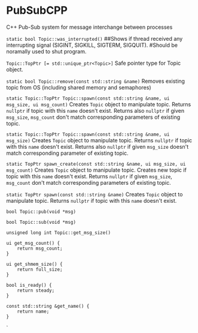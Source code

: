 # PubSubCPP
C++ Pub-Sub system for message interchange between processes


`static bool Topic::was_interrupted()`
##Shows if thread received any interrupting signal (SIGINT, SIGKILL, SIGTERM, SIGQUIT).
#Should be noramally used to shut program.

`Topic::TopPtr [= std::unique_ptr<Topic>]`
Safe pointer type for Topic object.

`static bool Topic::remove(const std::string &name)`
Removes existing topic from OS (including shared memory and semaphores)

`static Topic::TopPtr Topic::spawn(const std::string &name, ui msg_size, ui msg_count)`
    Creates `Topic` object to manipulate topic.
Returns `nullptr` if topic with this `name` doesn't exist.
Returns also `nullptr` if given `msg_size`, `msg_count` don't match corresponding parameters of existing topic.

`static Topic::TopPtr Topic::spawn(const std::string &name, ui msg_size)`
Creates `Topic` object to manipulate topic.
Returns `nullptr` if topic with this `name` doesn't exist.
Returns also `nullptr` if given `msg_size` doesn't match corresponding parameter of existing topic.


`static TopPtr spawn_create(const std::string &name, ui msg_size, ui msg_count)`
Creates `Topic` object to manipulate topic.
Creates new topic if topic with this `name` doesn't exist.
Returns `nullptr` if given `msg_size`, `msg_count` don't match corresponding parameters of existing topic.

`static TopPtr spawn(const std::string &name)`
Creates `Topic` object to manipulate topic.
Returns `nullptr` if topic with this `name` doesn't exist.

    
`bool Topic::pub(void *msg)`

`bool Topic::sub(void *msg)`

`unsigned long int Topic::get_msg_size()`

    ui get_msg_count() {
        return msg_count;
    }

    ui get_shmem_size() {
        return full_size;
    }

    bool is_ready() {
        return steady;
    }

    const std::string &get_name() {
        return name;
    }
`
